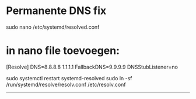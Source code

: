 
# Permanente DNS fix
sudo nano /etc/systemd/resolved.conf

# in nano file toevoegen:
[Resolve]
DNS=8.8.8.8 1.1.1.1
FallbackDNS=9.9.9.9
DNSStubListener=no

sudo systemctl restart systemd-resolved
sudo ln -sf /run/systemd/resolve/resolv.conf /etc/resolv.conf

---